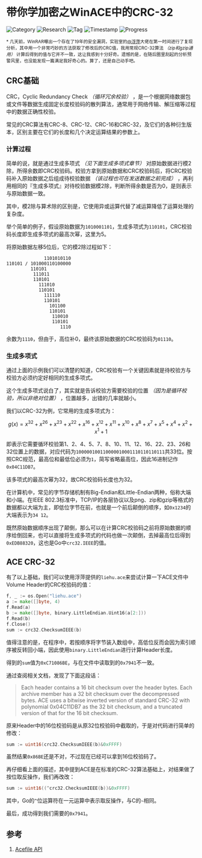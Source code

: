 # 带你学加密之WinACE中的CRC-32

![Category](https://img.shields.io/badge/category-security_research-blue.svg)
![Research](https://img.shields.io/badge/research-cryptology-blue.svg)
![Tag](https://img.shields.io/badge/tag-crc32-green.svg)
![Timestamp](https://img.shields.io/badge/timestamp-0000000000-lightgrey.svg)
![Progress](https://img.shields.io/badge/progress-0%25-brightgreen.svg)

<sub>* 几天前，WinRAR曝出一个存在了19年的安全漏洞，实验室的[@浮萍](http://fuping.site/)大佬在第一时间进行了复现分析，其中用一个非常巧妙的方法获取了修改后的CRC值，我用常规CRC-32算法 *（zip和gzip通用）* 计算后得到的值与它并不一致，这让我感到十分好奇。遗憾的是，在随后圈里刮起的分析预警风里，也没能发现一篇满足我好奇心的。算了，还是自己动手吧。</sub>

## CRC基础

CRC，Cyclic Redundancy Check *（循环冗余校验）* ，是一个根据网络数据包或文件等数据生成固定长度校验码的散列算法，通常用于网络传输、解压缩等过程中的数据正确性校验。

常见的CRC算法有CRC-8、CRC-12、CRC-16和CRC-32，及它们的各种衍生版本，区别主要在它们的长度和几个决定运算结果的参数上。

### 计算过程

简单的说，就是通过生成多项式 *（见下面生成多项式章节）* 对原始数据进行模2除，所得余数即CRC校验码。校验方拿到原始数据和CRC校验码后，将CRC校验码补入原始数据之后组成待校验数据 *（该过程也可在发送数据之前完成）* ，再利用相同的『生成多项式』对待校验数据模2除，判断所得余数是否为0，是则表示与原始数据一致。

其中，模2除与算术除的区别是，它使用异或运算代替了减运算降低了运算处理的复杂度。

举个简单的例子，假设原始数据为`1010001101`，生成多项式为`110101`，CRC校验码长度即生成多项式的最高次幂，这里为5。

将原始数据左移5位后，它的模2除过程如下：

```plain
              1101010110
110101 / 101000110100000
         110101
          111011
          110101
            111010
            110101
              111110
              110101
                101100
                110101
                 110010
                 110101
                    1110
```

余数为`1110`，但由于，高位补0，最终该原始数据的CRC校验码为`01110`。

### 生成多项式

通过上面的示例我们可以清楚的知道，CRC校验有一个关键因素就是待校验方与校验方必须约定好相同的生成多项式。

这个生成多项式说白了，其实就是告诉校验方需要校验的位置 *（因为是循环校验，所以非绝对位置）* ，位置越多，出错的几率就越小。

我们以CRC-32为例，它常用的生成多项式为：

```math
g(x)=x^32+x^26+x^23+x^22+x^16+x^12+x^11+x^10+x^8+x^7+x^5+x^4+x^2+x^1+1
```

即表示它需要循环校验第1、2、4、5、7、8、10、11、12、16、22、23、26和32位置上的数据，对应代码为`100000100110000010001110110110111`共33位。按照CRC规范，最高位和最低位必须为`1`，简写省略最高位，因此16进制记作`0x04C11DB7`。

该多项式的最高次幂为32，故CRC校验码长度也为32。

在计算机中，常见的字节存储机制有Big-Endian和Little-Endian两种，俗称大端和小端。在IEEE 802.3标准中，TCP/IP的各层协议以及png、zip和gzip等格式的数据都以大端为主，即低位字节在前，也就是一个前后颠倒的顺序，如`0x1234`的大端表示为`34 12`。

既然原始数据顺序出现了颠倒，那么可以在计算CRC校验码之前将原始数据的顺序给倒回来，也可以直接将生成多项式的代码也做一次颠倒，去掉最高位后得到`0xEDB88320`，这也是Go中`crc32.IEEE`的值。

## ACE CRC-32

有了以上基础，我们可以使用浮萍提供的`liehu.ace`来尝试计算一下ACE文件中Volume Header的CRC校验码的值：

```go
f, _ := os.Open("liehu.ace")
a := make([]byte, 4)
f.Read(a)
b := make([]byte, binary.LittleEndian.Uint16(a[2:]))
f.Read(b)
f.Close()
sum := crc32.ChecksumIEEE(b)
```

值得注意的是，在程序中，若按顺序将字节装入数组中，高低位反而会因为索引顺序被反转回小端，因此使用`binary.LittleEndian`进行计算Header长度。

得到的`sum`值为`0xC71086BE`，与在文件中读取到的`0x7941`不一致。

通过查阅相关文档，发现了下面这段话：

> Each header contains a 16 bit checksum over the header bytes. Each archive member has a 32 bit checksum over the decompressed bytes. ACE uses a bitwise inverted version of standard CRC-32 with polynomial 0x04C11DB7 as the 32 bit checksum, and a truncated version of that for the 16 bit checksum.

原来Header中的16位校验码是从原32位校验码中截取的，于是对代码进行简单的修改：

```go
sum := uint16(crc32.ChecksumIEEE(b)&0xFFFF)
```

虽然结果`0x86BE`还是不对，不过现在已经可以拿到16位校验码了。

再仔细看上面的描述，其中提到ACE是在标准的CRC-32算法基础上，对结果做了按位取反操作，我们再改改：

```go
sum := uint16((^crc32.ChecksumIEEE(b))&0xFFFF)
```

其中，Go的`^`位运算符在一元运算中表示取反操作，与C的`~`相同。

最后，成功得到我们需要的`0x7941`。

## 参考

1. [Acefile API](https://apidoc.roe.ch/acefile/latest/)